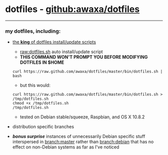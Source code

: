 # dotfiles - [github:awaxa/dotfiles](git://github.com/awaxa/dotfiles.git "git://github.com/awaxa/dotfiles.git")
---
### my dotfiles, including:
* [the **king** of dotfiles install/update scripts](https://github.com/awaxa/dotfiles/blob/master/bin/dotfiles.sh "https://github.com/awaxa/dotfiles/blob/master/bin/dotfiles.sh")
  * [raw:dotfiles.sh](https://raw.github.com/awaxa/dotfiles/master/bin/dotfiles.sh "https://raw.github.com/awaxa/dotfiles/master/bin/dotfiles.sh") auto install/update script
  * **THIS COMMAND WON'T PROMPT YOU BEFORE MODIFYING DOTFILES IN $HOME**
  
  ```shell
  curl https://raw.github.com/awaxa/dotfiles/master/bin/dotfiles.sh | bash
  ```
  
  * but this would:
  
  ```shell
  curl https://raw.github.com/awaxa/dotfiles/master/bin/dotfiles.sh > /tmp/dotfiles.sh
  chmod +x /tmp/dotfiles.sh
  /tmp/dotfiles.sh
  ```
    
  * tested on Debian stable/squeeze, Raspbian, and OS X 10.8.2

* distribution specific branches
* ***bonus surprise*** instances of unnecessarily Debian specific stuff interspersed in [branch:master](https://github.com/awaxa/dotfiles/tree/master "github:awaxa/dotfiles/tree/master") rather than [branch:debian](https://github.com/awaxa/dotfiles/tree/debian "github:awaxa/dotfiles/tree/debian") that has no effect on non-Debian systems as far as I've noticed
